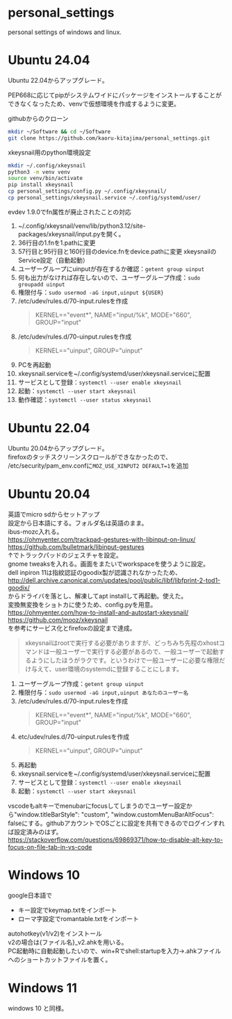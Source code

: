 # personal_settings
personal settings of windows and linux.

# Ubuntu 24.04
Ubuntu 22.04からアップグレード。

PEP668に応じてpipがシステムワイドにパッケージをインストールすることができなくなったため、venvで仮想環境を作成するように変更。

githubからのクローン
```bash
mkdir ~/Software && cd ~/Software
git clone https://github.com/kaoru-kitajima/personal_settings.git
```
xkeysnail用のpython環境設定
```bash
mkdir ~/.config/xkeysnail
python3 -m venv venv
source venv/bin/activate
pip install xkeysnail
cp personal_settings/config.py ~/.config/xkeysnail/
cp personal_settings/xkeysnail.service ~/.config/systemd/user/
```
evdev 1.9.0でfn属性が廃止されたことの対応
1. ~/.config/xkeysnail/venv/lib/python3.12/site-packages/xkeysnail/input.pyを開く。
1. 36行目の1.fnを1.pathに変更
1. 57行目と95行目と160行目のdevice.fnをdevice.pathに変更
xkeysnailのService設定（自動起動）
1. ユーザーグループにuinputが存在するか確認：`getent group uinput`  
1. 何も出力がなければ存在しないので、ユーザーグループ作成：`sudo groupadd uinput`  
1. 権限付与：`sudo usermod -aG input,uinput ${USER}`  
1. /etc/udev/rules.d/70-input.rulesを作成
    >KERNEL=="event*", NAME="input/%k", MODE="660", GROUP="input"  
1. /etc/udev/rules.d/70-uinput.rulesを作成
    >KERNEL=="uinput", GROUP="uinput"  
1. PCを再起動
1. xkeysnail.serviceを~/.config/systemd/user/xkeysnail.serviceに配置
1. サービスとして登録：`systemctl --user enable xkeysnail`
1. 起動：`systemctl --user start xkeysnail`
1. 動作確認：`systemctl --user status xkeysnail`

# Ubuntu 22.04
Ubuntu 20.04からアップグレード。  
firefoxのタッチスクリーンスクロールができなかったので、
/etc/security/pam_env.confに`MOZ_USE_XINPUT2 DEFAULT=1`を追加

# Ubuntu 20.04
英語でmicro sdからセットアップ  
設定から日本語にする。フォルダ名は英語のまま。  
ibus-mozc入れる。  
https://ohmyenter.com/trackpad-gestures-with-libinput-on-linux/  
https://github.com/bulletmark/libinput-gestures  
↑でトラックパッドのジェスチャを設定。  
gnome tweaksを入れる。画面をまたいでworkspaceを使うように設定。  
dell inpiron 11は指紋認証のgoodix製が認識されなかったため、http://dell.archive.canonical.com/updates/pool/public/libf/libfprint-2-tod1-goodix/  
からドライバを落とし、解凍してapt installして再起動。使えた。  
変換無変換をショトカに使うため、config.pyを用意。  
https://ohmyenter.com/how-to-install-and-autostart-xkeysnail/  
https://github.com/mooz/xkeysnail  
を参考にサービス化とfirefoxの設定まで達成。  
> xkeysnailはrootで実行する必要がありますが、どっちみち先程のxhostコマンドは一般ユーザーで実行する必要があるので、一般ユーザーで起動するようにしたほうがラクです。というわけで一般ユーザーに必要な権限だけ与えて、user環境のsystemdに登録することにします。
1. ユーザーグループ作成：`getent group uinput`  
1. 権限付与：`sudo usermod -aG input,uinput あなたのユーザー名`  
1. /etc/udev/rules.d/70-input.rulesを作成
    >KERNEL=="event*", NAME="input/%k", MODE="660", GROUP="input"  
1. etc/udev/rules.d/70-uinput.rulesを作成
    >KERNEL=="uinput", GROUP="uinput"  
1. 再起動
1. xkeysnail.serviceを~/.config/systemd/user/xkeysnail.serviceに配置
1. サービスとして登録：`systemctl --user enable xkeysnail`
1. 起動：`systemctl --user start xkeysnail`

vscodeもaltキーでmenubarにfocusしてしまうのでユーザー設定から"window.titleBarStyle": "custom", "window.customMenuBarAltFocus": falseにする。githubアカウントでOSごとに設定を共有できるのでログインすれば設定済みのはず。  
https://stackoverflow.com/questions/69869371/how-to-disable-alt-key-to-focus-on-file-tab-in-vs-code  

# Windows 10
google日本語で  
- キー設定でkeymap.txtをインポート  
- ローマ字設定でromantable.txtをインポート  

autohotkey(v1/v2)をインストール  
v2の場合は{ファイル名}_v2.ahkを用いる。  
PC起動時に自動起動したいので、win+Rでshell:startupを入力→.ahkファイルへのショートカットファイルを置く。  

# Windows 11
windows 10 と同様。
